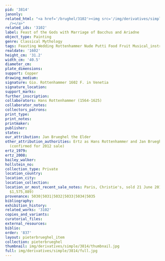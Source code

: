 ```yaml
---
pid: '3814'
janonly: 
related_html: "<a href='/brughel/3102'><img src='/img/derivatives/simple/3102/thumbnail.jpg'
  /></a>"
related_ids: '3102'
label: Feast of the Gods with Marriage of Bacchus and Ariadne
object_type: Painting
genre: Classical Mythology
tags: Feasting Wedding Rottenhammer Nude Putti Food Fruit Musical_instruments
realdate: '1602'
height_cm: '31.2'
width_cm: '40.5'
diameter_cm: 
plate_dimensions: 
support: Copper
drawing_medium: 
signature: Gio. Rottenhammer 1602 F. in Venetia
signature_location: 
support_marks: 
further_inscription: 
collaborators: Hans Rottenhammer (1564-1625)
collaborator_notes: 
collectors_patrons: 
print_type: 
print_notes: 
printmaker: 
publisher: 
states: 
our_attribution: Jan Brueghel the Elder
other_attribution_authorities: Ertz as Hans Rottenhammer and Jan Brueghel the Elder
  (confirmed for 2012 sale)
ertz_1979: 
ertz_2008: 
bailey_walker: 
hollstein_no: 
collection_type: Private
location_country: 
location_city: 
location_collection: 
location_or_most_recent_sale_notes: Paris, Christie's, sold 21 June 2012, lot 15 (for
  $1,575,889)
provenance: 5030|5031|5032|5033|5034|5035
bibliography: 
exhibition_history: 
related_works: '3102'
copies_and_variants: 
curatorial_files: 
external_resources: 
biblio: 
order: '837'
layout: pieterbrueghel_item
collection: pieterbrueghel
thumbnail: img/derivatives/simple/3814/thumbnail.jpg
full: img/derivatives/simple/3814/full.jpg
---
```

